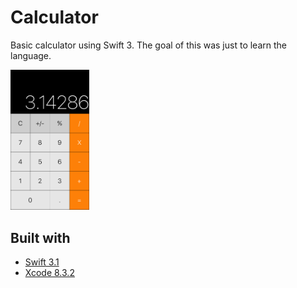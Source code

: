# Calculator
Basic calculator using Swift 3. The goal of this was just to learn the language.

<img src="screenshot.png" width="25%">

## Built with
* [Swift 3.1](https://swift.org/documentation/)
* [Xcode 8.3.2](https://developer.apple.com/xcode/)
